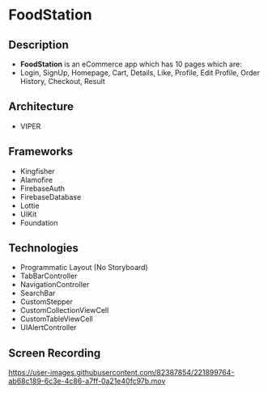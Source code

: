 # FoodStation

## Description
- **FoodStation** is an eCommerce app which has 10 pages which are:
- Login, SignUp, Homepage, Cart, Details, Like, Profile, Edit Profile, Order History, Checkout, Result
 
 ## Architecture
 - VIPER
 
 ## Frameworks
 - Kingfisher
 - Alamofire
 - FirebaseAuth
 - FirebaseDatabase
 - Lottie
 - UIKit
 - Foundation
 
 ## Technologies
 - Programmatic Layout (No Storyboard)
 - TabBarController
 - NavigationController
 - SearchBar
 - CustomStepper
 - CustomCollectionViewCell
 - CustomTableViewCell
 - UIAlertController

 
 ## Screen Recording

https://user-images.githubusercontent.com/82387854/221899764-ab68c189-6c3e-4c86-a7ff-0a21e40fc97b.mov

